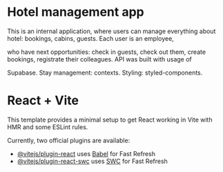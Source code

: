 # Hotel management app

This is an internal application, where users can manage everything about hotel: bookings, cabins, guests. Each user is an employee,

who have next opportunities: check in guests, check out them, create bookings, registrate their colleagues. API was built with usage of

Supabase. Stay management: contexts. Styling: styled-components.

# React + Vite

This template provides a minimal setup to get React working in Vite with HMR and some ESLint rules.

Currently, two official plugins are available:

- [@vitejs/plugin-react](https://github.com/vitejs/vite-plugin-react/blob/main/packages/plugin-react/README.md) uses [Babel](https://babeljs.io/) for Fast Refresh
- [@vitejs/plugin-react-swc](https://github.com/vitejs/vite-plugin-react-swc) uses [SWC](https://swc.rs/) for Fast Refresh
